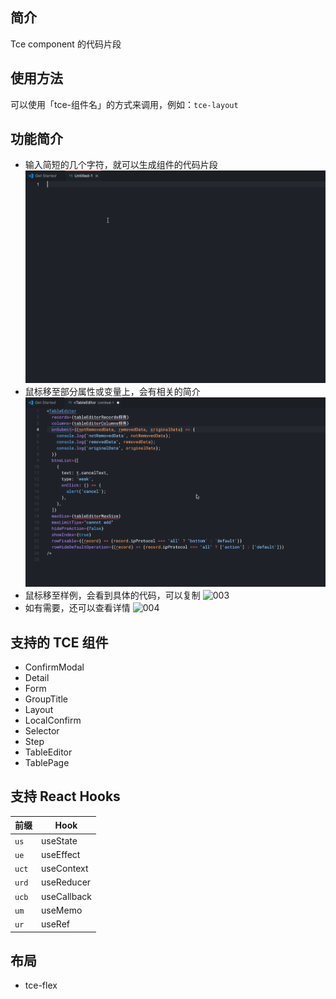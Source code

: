 ## 简介

Tce component 的代码片段

## 使用方法

可以使用「tce-组件名」的方式来调用，例如：`tce-layout`

## 功能简介

- 输入简短的几个字符，就可以生成组件的代码片段
  ![001](./images/001.gif)
- 鼠标移至部分属性或变量上，会有相关的简介
  ![002](./images/002.gif)
- 鼠标移至样例，会看到具体的代码，可以复制
  ![003](./images/003.gif)
- 如有需要，还可以查看详情
  ![004](./images/004.gif)

## 支持的 TCE 组件

- ConfirmModal
- Detail
- Form
- GroupTitle
- Layout
- LocalConfirm
- Selector
- Step
- TableEditor
- TablePage

## 支持 React Hooks

| 前缀    | Hook        |
| ----- | ----------- |
| `us`  | useState    |
| `ue`  | useEffect   |
| `uct` | useContext  |
| `urd` | useReducer  |
| `ucb` | useCallback |
| `um`  | useMemo     |
| `ur`  | useRef      |

## 布局

- tce-flex